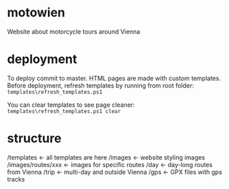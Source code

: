# motowien
Website about motorcycle tours around Vienna

# deployment
To deploy commit to master.
HTML pages are made with custom templates. Before deployment, refresh templates by running from root folder:
`templates\refresh_templates.ps1`

You can clear templates to see page cleaner:
`templates\refresh_templates.ps1 clear`

# structure
/templates          <- all templates are here
/images             <- website styling images
/images/routes/xxx  <- images for specific routes
/day                <- day-long routes from Vienna
/trip               <- multi-day and outside Vienna
/gps                <- GPX files with gps tracks

